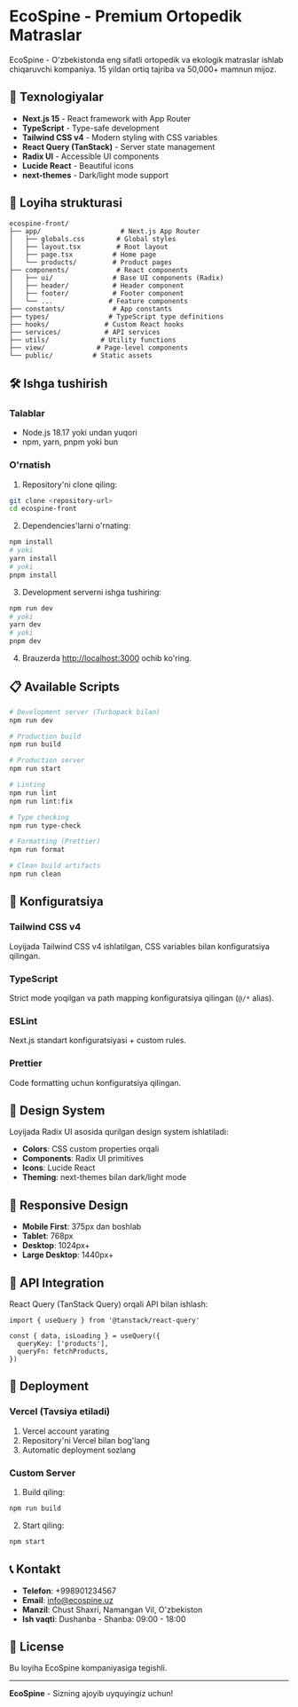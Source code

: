 # EcoSpine - Premium Ortopedik Matraslar

EcoSpine - O'zbekistonda eng sifatli ortopedik va ekologik matraslar ishlab chiqaruvchi kompaniya. 15 yildan ortiq tajriba va 50,000+ mamnun mijoz.

## 🚀 Texnologiyalar

- **Next.js 15** - React framework with App Router
- **TypeScript** - Type-safe development
- **Tailwind CSS v4** - Modern styling with CSS variables
- **React Query (TanStack)** - Server state management
- **Radix UI** - Accessible UI components
- **Lucide React** - Beautiful icons
- **next-themes** - Dark/light mode support

## 📁 Loyiha strukturasi

```
ecospine-front/
├── app/                    # Next.js App Router
│   ├── globals.css        # Global styles
│   ├── layout.tsx         # Root layout
│   ├── page.tsx          # Home page
│   └── products/         # Product pages
├── components/            # React components
│   ├── ui/               # Base UI components (Radix)
│   ├── header/           # Header component
│   ├── footer/           # Footer component
│   └── ...              # Feature components
├── constants/            # App constants
├── types/               # TypeScript type definitions
├── hooks/              # Custom React hooks
├── services/           # API services
├── utils/             # Utility functions
├── view/             # Page-level components
└── public/          # Static assets
```

## 🛠 Ishga tushirish

### Talablar

- Node.js 18.17 yoki undan yuqori
- npm, yarn, pnpm yoki bun

### O'rnatish

1. Repository'ni clone qiling:
```bash
git clone <repository-url>
cd ecospine-front
```

2. Dependencies'larni o'rnating:
```bash
npm install
# yoki
yarn install
# yoki
pnpm install
```

3. Development serverni ishga tushiring:
```bash
npm run dev
# yoki
yarn dev
# yoki
pnpm dev
```

4. Brauzerda [http://localhost:3000](http://localhost:3000) ochib ko'ring.

## 📋 Available Scripts

```bash
# Development server (Turbopack bilan)
npm run dev

# Production build
npm run build

# Production server
npm run start

# Linting
npm run lint
npm run lint:fix

# Type checking
npm run type-check

# Formatting (Prettier)
npm run format

# Clean build artifacts
npm run clean
```

## 🔧 Konfiguratsiya

### Tailwind CSS v4
Loyijada Tailwind CSS v4 ishlatilgan, CSS variables bilan konfiguratsiya qilingan.

### TypeScript
Strict mode yoqilgan va path mapping konfiguratsiya qilingan (`@/*` alias).

### ESLint
Next.js standart konfiguratsiyasi + custom rules.

### Prettier
Code formatting uchun konfiguratsiya qilingan.

## 🎨 Design System

Loyijada Radix UI asosida qurilgan design system ishlatiladi:

- **Colors**: CSS custom properties orqali
- **Components**: Radix UI primitives
- **Icons**: Lucide React
- **Theming**: next-themes bilan dark/light mode

## 📱 Responsive Design

- **Mobile First**: 375px dan boshlab
- **Tablet**: 768px
- **Desktop**: 1024px+
- **Large Desktop**: 1440px+

## 🔗 API Integration

React Query (TanStack Query) orqali API bilan ishlash:

```tsx
import { useQuery } from '@tanstack/react-query'

const { data, isLoading } = useQuery({
  queryKey: ['products'],
  queryFn: fetchProducts,
})
```

## 🚀 Deployment

### Vercel (Tavsiya etiladi)

1. Vercel account yarating
2. Repository'ni Vercel bilan bog'lang
3. Automatic deployment sozlang

### Custom Server

1. Build qiling:
```bash
npm run build
```

2. Start qiling:
```bash
npm start
```

## 📞 Kontakt

- **Telefon**: +998901234567
- **Email**: info@ecospine.uz
- **Manzil**: Chust Shaxri, Namangan Vil, O'zbekiston
- **Ish vaqti**: Dushanba - Shanba: 09:00 - 18:00

## 📄 License

Bu loyiha EcoSpine kompaniyasiga tegishli.

---

**EcoSpine** - Sizning ajoyib uyquyingiz uchun!